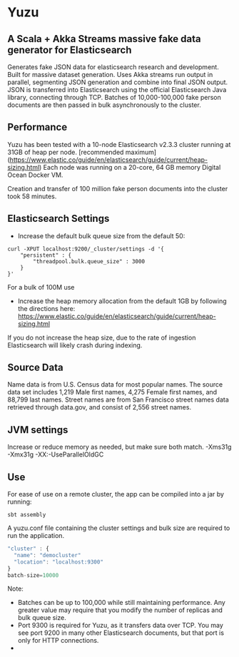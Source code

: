 # Yuzu
## A Scala + Akka Streams massive fake data generator for Elasticsearch

Generates fake JSON data for elasticsearch research and development. Built for massive dataset generation. 
Uses Akka streams run output in parallel, segmenting JSON generation and combine into final JSON output. 
JSON is transferred into Elasticsearch using the official Elasticsearch Java library, connecting through TCP. 
Batches of 10,000-100,000 fake person documents are then passed in bulk asynchronously to the cluster.

## Performance
Yuzu has been tested with a 10-node Elasticsearch v2.3.3 cluster running at 31GB of heap per node. [recommended maximum] (https://www.elastic.co/guide/en/elasticsearch/guide/current/heap-sizing.html) Each node was running on a 20-core, 64 GB memory Digital Ocean Docker VM. 

Creation and transfer of 100 million fake person documents into the cluster took 58 minutes.

## Elasticsearch Settings
* Increase the default bulk queue size from the default 50:
```
curl -XPUT localhost:9200/_cluster/settings -d '{
    "persistent" : {
        "threadpool.bulk.queue_size" : 3000
    }
}'
```
For a bulk of 100M use

* Increase the heap memory allocation from the default 1GB by following the directions here: 
https://www.elastic.co/guide/en/elasticsearch/guide/current/heap-sizing.html

If you do not increase the heap size, due to the rate of ingestion Elasticsearch will likely crash during indexing.


## Source Data
Name data is from U.S. Census data for most popular names. The source data set includes 1,219 Male first names,
4,275 Female first names, and 88,799 last names. Street names are from San Francisco street names data retrieved through
data.gov, and consist of 2,556 street names.

## JVM settings
Increase or reduce memory as needed, but make sure both match.
-Xms31g
-Xmx31g
-XX:-UseParallelOldGC

## Use
For ease of use on a remote cluster, the app can be compiled into a jar by running:
```
sbt assembly
```
A yuzu.conf file containing the cluster settings and bulk size are required to run the application.
```javascript
"cluster" : {
  "name": "democluster"
  "location": "localhost:9300"
}
batch-size=10000
```
Note:
* Batches can be up to 100,000 while still maintaining performance. Any greater value may require that you modify the number of replicas and bulk queue size.
* Port 9300 is required for Yuzu, as it transfers data over TCP. You may see port 9200 in many other Elasticsearch documents, but that port is only for HTTP connections.
* 

